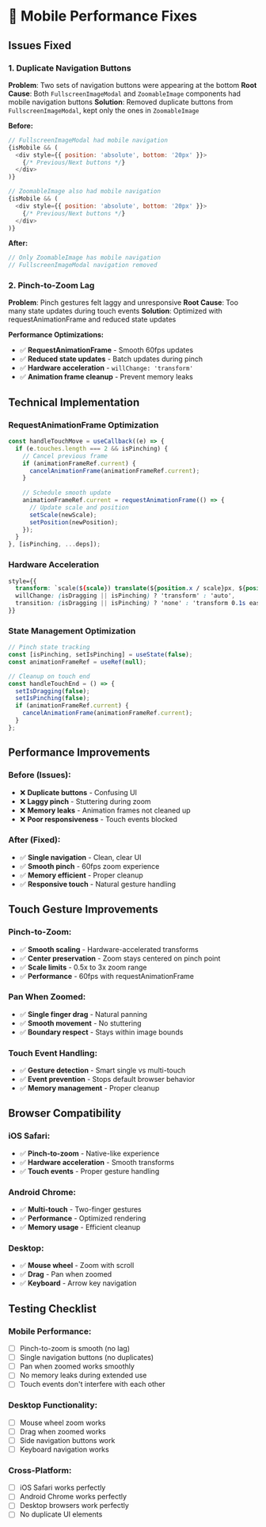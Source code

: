 # 📱 Mobile Performance Fixes

## Issues Fixed

### 1. **Duplicate Navigation Buttons**
**Problem**: Two sets of navigation buttons were appearing at the bottom
**Root Cause**: Both `FullscreenImageModal` and `ZoomableImage` components had mobile navigation buttons
**Solution**: Removed duplicate buttons from `FullscreenImageModal`, kept only the ones in `ZoomableImage`

**Before:**
```javascript
// FullscreenImageModal had mobile navigation
{isMobile && (
  <div style={{ position: 'absolute', bottom: '20px' }}>
    {/* Previous/Next buttons */}
  </div>
)}

// ZoomableImage also had mobile navigation
{isMobile && (
  <div style={{ position: 'absolute', bottom: '20px' }}>
    {/* Previous/Next buttons */}
  </div>
)}
```

**After:**
```javascript
// Only ZoomableImage has mobile navigation
// FullscreenImageModal navigation removed
```

### 2. **Pinch-to-Zoom Lag**
**Problem**: Pinch gestures felt laggy and unresponsive
**Root Cause**: Too many state updates during touch events
**Solution**: Optimized with requestAnimationFrame and reduced state updates

**Performance Optimizations:**
- ✅ **RequestAnimationFrame** - Smooth 60fps updates
- ✅ **Reduced state updates** - Batch updates during pinch
- ✅ **Hardware acceleration** - `willChange: 'transform'`
- ✅ **Animation frame cleanup** - Prevent memory leaks

## Technical Implementation

### **RequestAnimationFrame Optimization**
```javascript
const handleTouchMove = useCallback((e) => {
  if (e.touches.length === 2 && isPinching) {
    // Cancel previous frame
    if (animationFrameRef.current) {
      cancelAnimationFrame(animationFrameRef.current);
    }
    
    // Schedule smooth update
    animationFrameRef.current = requestAnimationFrame(() => {
      // Update scale and position
      setScale(newScale);
      setPosition(newPosition);
    });
  }
}, [isPinching, ...deps]);
```

### **Hardware Acceleration**
```css
style={{
  transform: `scale(${scale}) translate(${position.x / scale}px, ${position.y / scale}px)`,
  willChange: (isDragging || isPinching) ? 'transform' : 'auto',
  transition: (isDragging || isPinching) ? 'none' : 'transform 0.1s ease-out'
}}
```

### **State Management Optimization**
```javascript
// Pinch state tracking
const [isPinching, setIsPinching] = useState(false);
const animationFrameRef = useRef(null);

// Cleanup on touch end
const handleTouchEnd = () => {
  setIsDragging(false);
  setIsPinching(false);
  if (animationFrameRef.current) {
    cancelAnimationFrame(animationFrameRef.current);
  }
};
```

## Performance Improvements

### **Before (Issues):**
- ❌ **Duplicate buttons** - Confusing UI
- ❌ **Laggy pinch** - Stuttering during zoom
- ❌ **Memory leaks** - Animation frames not cleaned up
- ❌ **Poor responsiveness** - Touch events blocked

### **After (Fixed):**
- ✅ **Single navigation** - Clean, clear UI
- ✅ **Smooth pinch** - 60fps zoom experience
- ✅ **Memory efficient** - Proper cleanup
- ✅ **Responsive touch** - Natural gesture handling

## Touch Gesture Improvements

### **Pinch-to-Zoom:**
- ✅ **Smooth scaling** - Hardware-accelerated transforms
- ✅ **Center preservation** - Zoom stays centered on pinch point
- ✅ **Scale limits** - 0.5x to 3x zoom range
- ✅ **Performance** - 60fps with requestAnimationFrame

### **Pan When Zoomed:**
- ✅ **Single finger drag** - Natural panning
- ✅ **Smooth movement** - No stuttering
- ✅ **Boundary respect** - Stays within image bounds

### **Touch Event Handling:**
- ✅ **Gesture detection** - Smart single vs multi-touch
- ✅ **Event prevention** - Stops default browser behavior
- ✅ **Memory management** - Proper cleanup

## Browser Compatibility

### **iOS Safari:**
- ✅ **Pinch-to-zoom** - Native-like experience
- ✅ **Hardware acceleration** - Smooth transforms
- ✅ **Touch events** - Proper gesture handling

### **Android Chrome:**
- ✅ **Multi-touch** - Two-finger gestures
- ✅ **Performance** - Optimized rendering
- ✅ **Memory usage** - Efficient cleanup

### **Desktop:**
- ✅ **Mouse wheel** - Zoom with scroll
- ✅ **Drag** - Pan when zoomed
- ✅ **Keyboard** - Arrow key navigation

## Testing Checklist

### **Mobile Performance:**
- [ ] Pinch-to-zoom is smooth (no lag)
- [ ] Single navigation buttons (no duplicates)
- [ ] Pan when zoomed works smoothly
- [ ] No memory leaks during extended use
- [ ] Touch events don't interfere with each other

### **Desktop Functionality:**
- [ ] Mouse wheel zoom works
- [ ] Drag when zoomed works
- [ ] Side navigation buttons work
- [ ] Keyboard navigation works

### **Cross-Platform:**
- [ ] iOS Safari works perfectly
- [ ] Android Chrome works perfectly
- [ ] Desktop browsers work perfectly
- [ ] No duplicate UI elements
